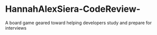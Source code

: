 # HannahAlexSiera-CodeReview-
A board game geared toward helping developers study and prepare for interviews
